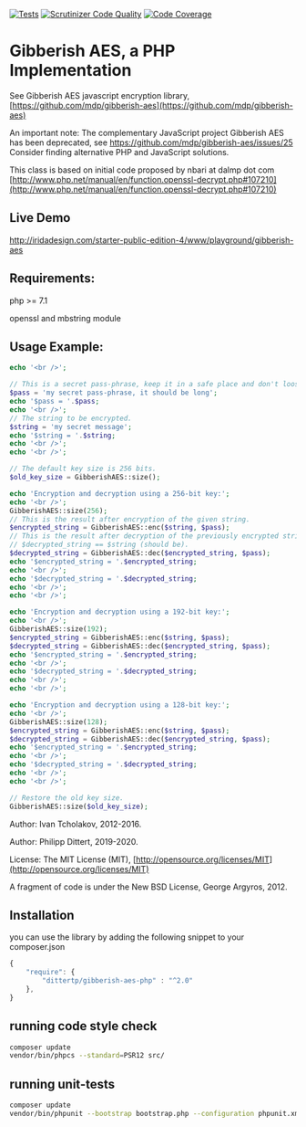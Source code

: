 [![Tests](https://github.com/dittertp/gibberish-aes-php/actions/workflows/main.yml/badge.svg)](https://github.com/dittertp/gibberish-aes-php/actions/workflows/main.yml)
[![Scrutinizer Code Quality](https://scrutinizer-ci.com/g/dittertp/gibberish-aes-php/badges/quality-score.png?b=master)](https://scrutinizer-ci.com/g/dittertp/gibberish-aes-php/?branch=master)
[![Code Coverage](https://scrutinizer-ci.com/g/dittertp/gibberish-aes-php/badges/coverage.png?b=master)](https://scrutinizer-ci.com/g/dittertp/gibberish-aes-php/?branch=master)

Gibberish AES, a PHP Implementation
===================================

See Gibberish AES javascript encryption library, [https://github.com/mdp/gibberish-aes](https://github.com/mdp/gibberish-aes)

An important note: The complementary JavaScript project Gibberish AES has been
deprecated, see https://github.com/mdp/gibberish-aes/issues/25  
Consider finding alternative PHP and JavaScript solutions.

This class is based on initial code proposed by nbari at dalmp dot com
[http://www.php.net/manual/en/function.openssl-decrypt.php#107210](http://www.php.net/manual/en/function.openssl-decrypt.php#107210)

Live Demo
---------

http://iridadesign.com/starter-public-edition-4/www/playground/gibberish-aes

Requirements:
-----------------------------------

php >= 7.1

openssl and mbstring module


Usage Example:
-----------------------------------

```php
echo '<br />';

// This is a secret pass-phrase, keep it in a safe place and don't loose it.
$pass = 'my secret pass-phrase, it should be long';
echo '$pass = '.$pass;
echo '<br />';
// The string to be encrypted.
$string = 'my secret message';
echo '$string = '.$string;
echo '<br />';
echo '<br />';

// The default key size is 256 bits.
$old_key_size = GibberishAES::size();

echo 'Encryption and decryption using a 256-bit key:';
echo '<br />';
GibberishAES::size(256);
// This is the result after encryption of the given string.
$encrypted_string = GibberishAES::enc($string, $pass);
// This is the result after decryption of the previously encrypted string.
// $decrypted_string == $string (should be).
$decrypted_string = GibberishAES::dec($encrypted_string, $pass);
echo '$encrypted_string = '.$encrypted_string;
echo '<br />';
echo '$decrypted_string = '.$decrypted_string;
echo '<br />';
echo '<br />';

echo 'Encryption and decryption using a 192-bit key:';
echo '<br />';
GibberishAES::size(192);
$encrypted_string = GibberishAES::enc($string, $pass);
$decrypted_string = GibberishAES::dec($encrypted_string, $pass);
echo '$encrypted_string = '.$encrypted_string;
echo '<br />';
echo '$decrypted_string = '.$decrypted_string;
echo '<br />';
echo '<br />';

echo 'Encryption and decryption using a 128-bit key:';
echo '<br />';
GibberishAES::size(128);
$encrypted_string = GibberishAES::enc($string, $pass);
$decrypted_string = GibberishAES::dec($encrypted_string, $pass);
echo '$encrypted_string = '.$encrypted_string;
echo '<br />';
echo '$decrypted_string = '.$decrypted_string;
echo '<br />';
echo '<br />';

// Restore the old key size.
GibberishAES::size($old_key_size);
```

Author: Ivan Tcholakov, 2012-2016.

Author: Philipp Dittert, 2019-2020.
  
License: The MIT License (MIT), [http://opensource.org/licenses/MIT](http://opensource.org/licenses/MIT)

A fragment of code is under the New BSD License, George Argyros, 2012.


Installation
---------

you can use the library by adding the following snippet to your composer.json

```javascript
{
    "require": {
        "dittertp/gibberish-aes-php" : "^2.0"
    },
}
```

running code style check
---------

```bash
composer update
vendor/bin/phpcs --standard=PSR12 src/
```


running unit-tests
---------

```bash
composer update
vendor/bin/phpunit --bootstrap bootstrap.php --configuration phpunit.xml
```